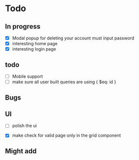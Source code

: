 # Todo

## In progress

- [x] Modal popup for deleting your account must input password
- [x] interesting home page
- [x] interesting login page

## todo

- [ ] Mobile support
- [ ] make sure all user built queries are using { $eq: id }

## Bugs

## UI

- [ ] polish the ui

- [x] make check for valid page only in the grid component

## Might add
